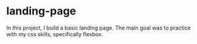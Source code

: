# landing-page

In this project, I build a basic landing page. The main goal was to practice with my css skills, specifically flexbox.